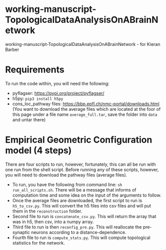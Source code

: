 # working-manuscript-TopologicalDataAnalysisOnABrainNetwork
working-manuscript-TopologicalDataAnalysisOnABrainNetwork - for Kieran Barber

# Requirements
To run the code within, you will need the following:
* pyflagser: https://pypi.org/project/pyflagser/
* h5py: `pip3 install h5py`
* cons_loc_pathway files: https://bbp.epfl.ch/nmc-portal/downloads.html (You want to download the average files which are located at the foor of this page under a file name `average_full.tar`, save the folder into `data` and untar there)

# Empirical Geometric Configuration model (4 steps)
There are four scripts to run, however, fortunately, this can all be run with one run from the shell script. Before running any of these scripts, however, you will need to download the pathway files (average files).
* To run, you have the following from command line: `sh run_all_scripts.sh`. There will be a message that informs of computation time and some idea on the input of the arguments to follow.
* Once the average files are downloaded, the first script to run is `h5_to_csv.py`. This will convert the h5 files into csv files and will put them in the `reconstruction` folder. 
* Second file to run is `concatenate_csv.py`. This will return the array that was in h5, then csv, into a numpy array.
* Third file to run is then `reconfig_pre.py`. This will reallocate the pre-synaptic neurons according to a distance-dependence.
* Fourth file to run is `compute_stats.py`. This will compute topological statistics for the network.
